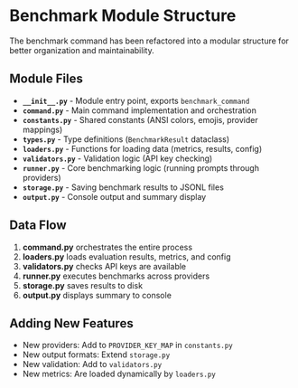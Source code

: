 # Benchmark Module Structure

The benchmark command has been refactored into a modular structure for better organization and maintainability.

## Module Files

- **`__init__.py`** - Module entry point, exports `benchmark_command`
- **`command.py`** - Main command implementation and orchestration
- **`constants.py`** - Shared constants (ANSI colors, emojis, provider mappings)
- **`types.py`** - Type definitions (`BenchmarkResult` dataclass)
- **`loaders.py`** - Functions for loading data (metrics, results, config)
- **`validators.py`** - Validation logic (API key checking)
- **`runner.py`** - Core benchmarking logic (running prompts through providers)
- **`storage.py`** - Saving benchmark results to JSONL files
- **`output.py`** - Console output and summary display

## Data Flow

1. **command.py** orchestrates the entire process
2. **loaders.py** loads evaluation results, metrics, and config
3. **validators.py** checks API keys are available
4. **runner.py** executes benchmarks across providers
5. **storage.py** saves results to disk
6. **output.py** displays summary to console

## Adding New Features

- New providers: Add to `PROVIDER_KEY_MAP` in `constants.py`
- New output formats: Extend `storage.py`
- New validation: Add to `validators.py`
- New metrics: Are loaded dynamically by `loaders.py`